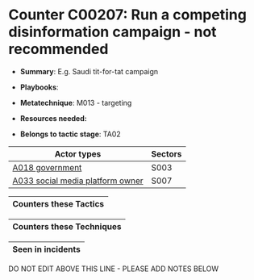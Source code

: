 # Counter C00207: Run a competing disinformation campaign - not recommended

* **Summary**: E.g. Saudi tit-for-tat campaign 

* **Playbooks**: 

* **Metatechnique**: M013 - targeting

* **Resources needed:** 

* **Belongs to tactic stage**: TA02


| Actor types | Sectors |
| ----------- | ------- |
| [A018 government ](../actortypes/A018.md) | S003 |
| [A033 social media platform owner](../actortypes/A033.md) | S007 |



| Counters these Tactics |
| ---------------------- |



| Counters these Techniques |
| ------------------------- |



| Seen in incidents |
| ----------------- |


DO NOT EDIT ABOVE THIS LINE - PLEASE ADD NOTES BELOW